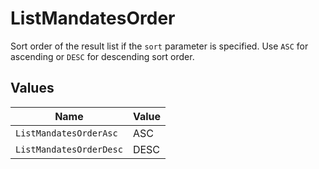 # ListMandatesOrder

Sort order of the result list if the `sort` parameter is specified. Use `ASC` for ascending or `DESC` for descending sort order.


## Values

| Name                    | Value                   |
| ----------------------- | ----------------------- |
| `ListMandatesOrderAsc`  | ASC                     |
| `ListMandatesOrderDesc` | DESC                    |